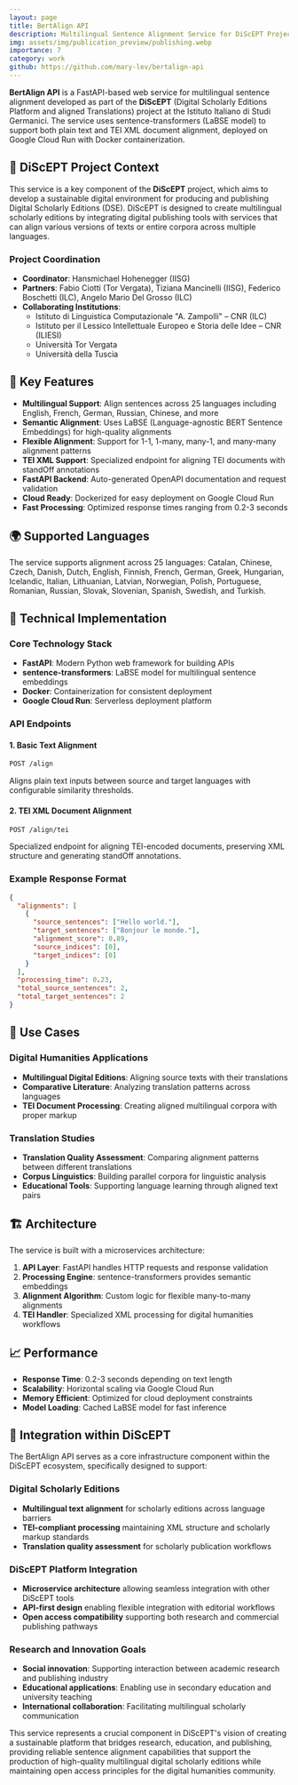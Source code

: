 ```yaml
---
layout: page
title: BertAlign API
description: Multilingual Sentence Alignment Service for DiScEPT Project
img: assets/img/publication_preview/publishing.webp
importance: 7
category: work
github: https://github.com/mary-lev/bertalign-api
---
```


**BertAlign API** is a FastAPI-based web service for multilingual sentence alignment developed as part of the **DiScEPT** (Digital Scholarly Editions Platform and aligned Translations) project at the Istituto Italiano di Studi Germanici. The service uses sentence-transformers (LaBSE model) to support both plain text and TEI XML document alignment, deployed on Google Cloud Run with Docker containerization.

## 🎯 DiScEPT Project Context

This service is a key component of the **DiScEPT** project, which aims to develop a sustainable digital environment for producing and publishing Digital Scholarly Editions (DSE). DiScEPT is designed to create multilingual scholarly editions by integrating digital publishing tools with services that can align various versions of texts or entire corpora across multiple languages.

### Project Coordination
- **Coordinator**: Hansmichael Hohenegger (IISG)
- **Partners**: Fabio Ciotti (Tor Vergata), Tiziana Mancinelli (IISG), Federico Boschetti (ILC), Angelo Mario Del Grosso (ILC)
- **Collaborating Institutions**: 
  - Istituto di Linguistica Computazionale "A. Zampolli" – CNR (ILC)
  - Istituto per il Lessico Intellettuale Europeo e Storia delle Idee – CNR (ILIESI)
  - Università Tor Vergata
  - Università della Tuscia

## 🚀 Key Features

- **Multilingual Support**: Align sentences across 25 languages including English, French, German, Russian, Chinese, and more
- **Semantic Alignment**: Uses LaBSE (Language-agnostic BERT Sentence Embeddings) for high-quality alignments
- **Flexible Alignment**: Support for 1-1, 1-many, many-1, and many-many alignment patterns
- **TEI XML Support**: Specialized endpoint for aligning TEI documents with standOff annotations
- **FastAPI Backend**: Auto-generated OpenAPI documentation and request validation
- **Cloud Ready**: Dockerized for easy deployment on Google Cloud Run
- **Fast Processing**: Optimized response times ranging from 0.2-3 seconds

## 🌍 Supported Languages

The service supports alignment across 25 languages: Catalan, Chinese, Czech, Danish, Dutch, English, Finnish, French, German, Greek, Hungarian, Icelandic, Italian, Lithuanian, Latvian, Norwegian, Polish, Portuguese, Romanian, Russian, Slovak, Slovenian, Spanish, Swedish, and Turkish.

## 🔧 Technical Implementation

### Core Technology Stack
- **FastAPI**: Modern Python web framework for building APIs
- **sentence-transformers**: LaBSE model for multilingual sentence embeddings
- **Docker**: Containerization for consistent deployment
- **Google Cloud Run**: Serverless deployment platform

### API Endpoints

#### 1. Basic Text Alignment
```bash
POST /align
```
Aligns plain text inputs between source and target languages with configurable similarity thresholds.

#### 2. TEI XML Document Alignment
```bash
POST /align/tei
```
Specialized endpoint for aligning TEI-encoded documents, preserving XML structure and generating standOff annotations.

### Example Response Format
```json
{
  "alignments": [
    {
      "source_sentences": ["Hello world."],
      "target_sentences": ["Bonjour le monde."],
      "alignment_score": 0.89,
      "source_indices": [0],
      "target_indices": [0]
    }
  ],
  "processing_time": 0.23,
  "total_source_sentences": 2,
  "total_target_sentences": 2
}
```

## 🎯 Use Cases

### Digital Humanities Applications
- **Multilingual Digital Editions**: Aligning source texts with their translations
- **Comparative Literature**: Analyzing translation patterns across languages
- **TEI Document Processing**: Creating aligned multilingual corpora with proper markup

### Translation Studies
- **Translation Quality Assessment**: Comparing alignment patterns between different translations
- **Corpus Linguistics**: Building parallel corpora for linguistic analysis
- **Educational Tools**: Supporting language learning through aligned text pairs

## 🏗️ Architecture

The service is built with a microservices architecture:

1. **API Layer**: FastAPI handles HTTP requests and response validation
2. **Processing Engine**: sentence-transformers provides semantic embeddings
3. **Alignment Algorithm**: Custom logic for flexible many-to-many alignments
4. **TEI Handler**: Specialized XML processing for digital humanities workflows

## 📈 Performance

- **Response Time**: 0.2-3 seconds depending on text length
- **Scalability**: Horizontal scaling via Google Cloud Run
- **Memory Efficient**: Optimized for cloud deployment constraints
- **Model Loading**: Cached LaBSE model for fast inference

## 🔗 Integration within DiScEPT

The BertAlign API serves as a core infrastructure component within the DiScEPT ecosystem, specifically designed to support:

### Digital Scholarly Editions
- **Multilingual text alignment** for scholarly editions across language barriers
- **TEI-compliant processing** maintaining XML structure and scholarly markup standards
- **Translation quality assessment** for scholarly publication workflows

### DiScEPT Platform Integration
- **Microservice architecture** allowing seamless integration with other DiScEPT tools
- **API-first design** enabling flexible integration with editorial workflows
- **Open access compatibility** supporting both research and commercial publishing pathways

### Research and Innovation Goals
- **Social innovation**: Supporting interaction between academic research and publishing industry
- **Educational applications**: Enabling use in secondary education and university teaching
- **International collaboration**: Facilitating multilingual scholarly communication

This service represents a crucial component in DiScEPT's vision of creating a sustainable platform that bridges research, education, and publishing, providing reliable sentence alignment capabilities that support the production of high-quality multilingual digital scholarly editions while maintaining open access principles for the digital humanities community.